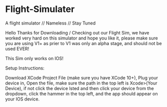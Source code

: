 # Flight-Simulater
A flight simulator // Nameless // Stay Tuned

Hello Thanks for Downloading / Checking out our Flight Sim, we have worked very hard on this simulator and hope you like it, please make sure you are using V1+ as prier to V1  was only an alpha stage, and should not be used EVER!

This Sim only works on IOS!

Setup Instructions:

Download XCode Project File (make sure you have XCode 10+), Plug your device in, Open the file, make sure the path in the top left is Xcode>(Your Device), if not click the device lsted and then click your device from the dropdown, click the hammer in the top left, and the app should appear on your IOS device.
